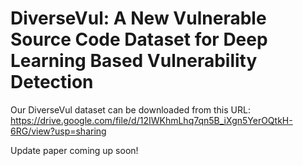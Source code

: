 # DiverseVul: A New Vulnerable Source Code Dataset for Deep Learning Based Vulnerability Detection

Our DiverseVul dataset can be downloaded from this URL: https://drive.google.com/file/d/12IWKhmLhq7qn5B_iXgn5YerOQtkH-6RG/view?usp=sharing

Update paper coming up soon!
